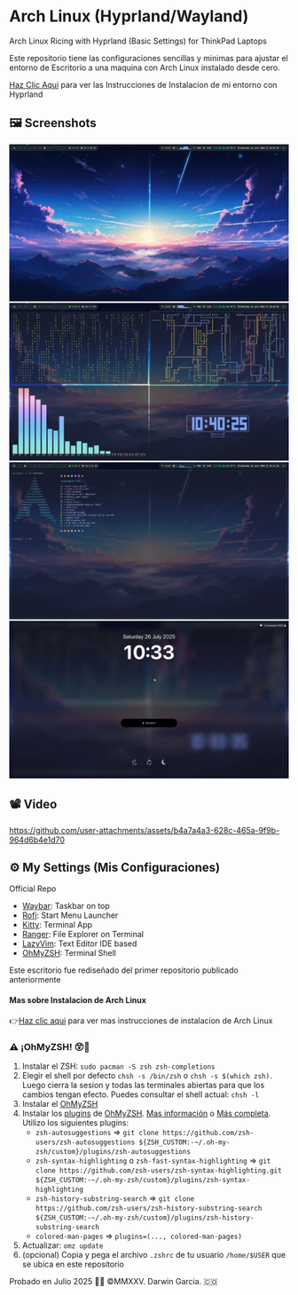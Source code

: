 # Arch Linux (Hyprland/Wayland)

Arch Linux Ricing with Hyprland (Basic Settings) for ThinkPad Laptops
<p> Este repositorio tiene las configuraciones sencillas y minimas para ajustar el entorno de Escritorio a una maquina con Arch Linux instalado desde cero.</p>

[Haz Clic Aqui](https://github.com/darwin-garcia/Arch-Linux-Hyprland/tree/main/Instrucciones/Hyprland) para ver las Instrucciones de Instalacion de mi entorno con Hyprland

## 🖼 Screenshots
![Desktop.](https://raw.githubusercontent.com/darwin-garcia/Arch-Linux-Hyprland-v2/refs/heads/main/Screenshots/Desktop%20Full%20v2.png)
![Terminal.](https://raw.githubusercontent.com/darwin-garcia/Arch-Linux-Hyprland-v2/refs/heads/main/Screenshots/Desktop%20Terminal.png)
![Fetch.](https://raw.githubusercontent.com/darwin-garcia/Arch-Linux-Hyprland-v2/refs/heads/main/Screenshots/Fastfetch.png)
![Lock Screen.](https://raw.githubusercontent.com/darwin-garcia/Arch-Linux-Hyprland-v2/refs/heads/main/Screenshots/Lock%20Screen.png)

## 📽 Video

https://github.com/user-attachments/assets/b4a7a4a3-628c-465a-9f9b-964d6b4e1d70

## ⚙ My Settings (Mis Configuraciones)

Official Repo
* [Waybar](https://github.com/Alexays/Waybar): Taskbar on top
* [Rofi](https://github.com/davatorium/rofi): Start Menu Launcher
* [Kitty](https://sw.kovidgoyal.net/kitty/): Terminal App
* [Ranger](https://github.com/ranger/ranger): File Explorer on Terminal 
* [LazyVim](https://www.lazyvim.org/): Text Editor IDE based
* [OhMyZSH](https://ohmyz.sh/#install): Terminal Shell

Este escritorio fue rediseñado del primer repositorio publicado anteriormente

#### Mas sobre Instalacion de Arch Linux
👉[Haz clic aqui](https://github.com/darwin-garcia/Arch-Linux-Hyprland/tree/main/Instrucciones) para ver mas instrucciones de instalacion de Arch Linux

### ⚠ ¡OhMyZSH! 😲🤖
1. Instalar el ZSH: `sudo pacman -S zsh zsh-completions`
2. Elegir el shell por defecto `chsh -s /bin/zsh` o `chsh -s $(which zsh)`. Luego cierra la sesion y todas las terminales abiertas para que los cambios tengan efecto. Puedes consultar el shell actual: `chsh -l`
3. Instalar el [OhMyZSH](https://ohmyz.sh/#install)
4. Instalar los [plugins](https://github.com/ohmyzsh/ohmyzsh/wiki/plugins) de [OhMyZSH](https://ohmyz.sh/#install). [Mas información](https://catalins.tech/zsh-plugins/) o [Más completa](https://travis.media/blog/top-10-oh-my-zsh-plugins-for-productive-developers/). Utilizo los siguientes plugins:
   * `zsh-autosuggestions` => `git clone https://github.com/zsh-users/zsh-autosuggestions ${ZSH_CUSTOM:-~/.oh-my-zsh/custom}/plugins/zsh-autosuggestions`
   * `zsh-syntax-highlighting` o `zsh-fast-syntax-highlighting` => `git clone https://github.com/zsh-users/zsh-syntax-highlighting.git ${ZSH_CUSTOM:-~/.oh-my-zsh/custom}/plugins/zsh-syntax-highlighting`
   * `zsh-history-substring-search` => `git clone https://github.com/zsh-users/zsh-history-substring-search ${ZSH_CUSTOM:-~/.oh-my-zsh/custom}/plugins/zsh-history-substring-search`
   * `colored-man-pages` => `plugins=(..., colored-man-pages)`
6. Actualizar: `omz update`
7. (opcional) Copia y pega el archivo `.zshrc` de tu usuario `/home/$USER` que se ubica en este repositorio

Probado en Julio 2025 👨‍💻 ©MMXXV. Darwin Garcia. 🇨🇴

